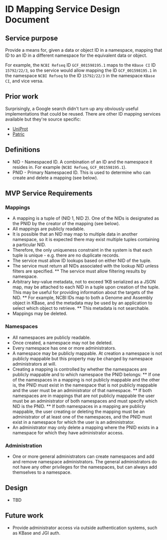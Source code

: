 # ID Mapping Service Design Document

## Service purpose

Provide a means for, given a data or object ID in a namespace, mapping that ID to an ID in a
different namespace for the equivalent data or object.

For example, the `NCBI Refseq` ID `GCF_001598195.1` maps to the `KBase CI` ID `15792/22/3`,
so the service would allow mapping the ID `GCF_001598195.1` in the namespace `NCBI Refseq`
to the ID `15792/22/3` in the namespace `KBase CI`, and vice versa.


## Prior work

Surprisingly, a Google search didn't turn up any obviously useful implementations that could be
reused. There are other ID mapping services available but they're source specific:

* [UniProt](https://www.uniprot.org/mapping/)
* [Patric](https://docs.patricbrc.org/user_guide/genome_feature_data_and_tools/id_mapping_tool.html)

## Definitions

* NID - Namespaced ID. A combination of an ID and the namespace it resides in. For example
  (`NCBI Refseq`, `GCF_001598195.1`).
* PNID - Primary Namespaced ID. This is used to determine who can create and delete a mapping (see
  below).

## MVP Service Requirements

### Mappings

* A mapping is a tuple of (NID 1, NID 2). One of the NIDs is designated as the PNID by the 
  creator of the mapping (see below).
* All mappings are publicly readable.
* It is possible that an NID may map to multiple data in another namespace, so
  it is expected there may exist multiple tuples containing a particular NID.
* Therefore, the only uniqueness constraint in the system is that each tuple is unique - e.g.
  there are no duplicate records.
* The service must allow ID lookups based on either NID of the tuple.
* The service must return all NIDs associated with the lookup NID unless filters are specified.
** The service must allow filtering results by namespace.
* Arbitrary key-value metadata, not to exceed 1KB serialized as a JSON map,
  may be attached to each NID in a tuple upon creation of the tuple. This may be useful for
  providing information about the targets of the NID.
** For example, NCBI IDs map to both a Genome and Assembly object in KBase, and the metadata
   may be used by an application to select which object to retrieve.
** This metadata is not searchable.
* Mappings may be deleted.

### Namespaces

* All namespaces are publicly readable.
* Once created, a namespace may not be deleted.
* Every namespace has one or more administrators.
* A namespace may be publicly mappable. At creation a namespace is not publicly mappable but
  this property may be changed by namespace administrators at will.
* Creating a mapping is controlled by whether the namespaces are publicly mappable and
  to which namespace the PNID belongs:
** If one of the namespaces in a mapping is not publicly mappable and the other is, the PNID
   must exist in the namespace that is not publicly mappable and the user must be an
   administrator of that namespace.
** If both namespaces are in mappings that are not publicly mappable the user must be an
   administrator of both namespaces and must specify which NID is the PNID.
** If both namespaces in a mapping are publicly mappable, the user creating or deleting the
   mapping must be an administrator of at least one of the namespaces, and the PNID must exist
   in a namespace for which the user is an administrator.
* An administrator may only delete a mapping where the PNID exists in a namespace for which they
  have administrator access.

### Administration

* One or more general administrators can create namespaces and add and
  remove namespace administrators. The general administrators do not have any other privileges for
  the namespaces, but can always add themselves to a namespace.

## Design

* TBD

## Future work

* Provide administrator access via outside authentication systems, such as KBase and JGI auth.

